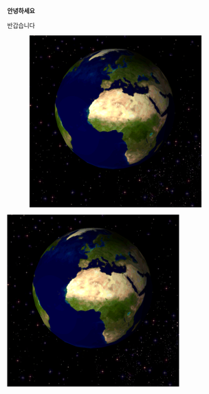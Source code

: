 **안녕하세요**

반갑습니다



<p align="center">   <img src="./src/Rotating_earth_large.gif"> </p>

<img src="./src/Rotating_earth_large.gif" align="center">

